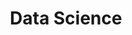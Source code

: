 ---
permalink: /data_science/
title: "Data Science"

excerpt: ""
header:
  overlay_filter: rgba(0, 0, 0, 0.5)
  overlay_image: "/assets/images/data-science.png"
  caption: "Photo credit: [**Microsoft**](https://azure.microsoft.com/en-us/services/virtual-machines/data-science-virtual-machines/)"

toc: true
toc_label: "Table of Contents"
toc_icon: "cog"
---